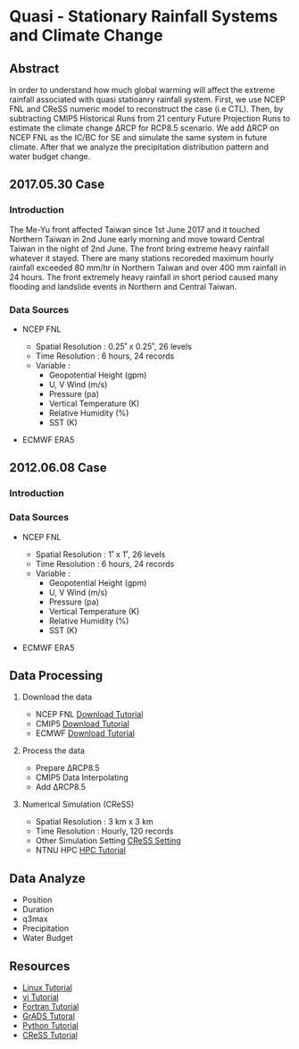 # Quasi - Stationary Rainfall Systems and Climate Change

## Abstract
In order to understand how much global warming will affect the extreme rainfall associated with quasi statioanry rainfall system. First, we use NCEP FNL and CReSS numeric model to reconstruct the case (i.e CTL). Then, by subtracting CMIP5 Historical Runs from 21 century Future Projection Runs to estimate the climate change ∆RCP for RCP8.5 scenario. We add ∆RCP on NCEP FNL as the IC/BC for SE and simulate the same system in future climate. After that we analyze the precipitation distribution pattern and water budget change.

## 2017.05.30 Case

### Introduction
The Me-Yu front affected Taiwan since 1st June 2017 and it touched Northern Taiwan in 2nd June early morning and move toward Central Taiwan in the night of 2nd June. The front bring extreme heavy rainfall whatever it stayed. There are many stations recoreded maximum hourly rainfall exceeded 80 mm/hr in Northern Taiwan and over 400 mm rainfall in 24 hours. The front extremely heavy rainfall in short period caused many flooding and landslide events in Northern and Central Taiwan.

### Data Sources
- NCEP FNL
  - Spatial Resolution : 0.25˚ x 0.25˚, 26 levels
  - Time Resolution : 6 hours, 24 records
  - Variable :
    - Geopotential Height (gpm)
    - U, V Wind (m/s)
    - Pressure (pa)
    - Vertical Temperature (K)
    - Relative Humidity (%)
    - SST (K)



- ECMWF ERA5
  
## 2012.06.08 Case
### Introduction

### Data Sources
- NCEP FNL
  - Spatial Resolution : 1˚ x 1˚, 26 levels
  - Time Resolution : 6 hours, 24 records
  - Variable :
    - Geopotential Height (gpm)
    - U, V Wind (m/s)
    - Pressure (pa)
    - Vertical Temperature (K)
    - Relative Humidity (%)
    - SST (K)

- ECMWF ERA5

## Data Processing
1. Download the data
    - NCEP FNL [Download Tutorial](./doc/ncep.md)
    - CMIP5 [Download Tutorial](./doc/cmip5.md)
    - ECMWF [Download Tutorial](./doc/ecmwf.md)

2. Process the data
    - Prepare ∆RCP8.5 <!-- grads file -->
    - CMIP5 Data Interpolating <!-- interpolate.f95 -->
    - Add ∆RCP8.5 <!-- gpvaddrcp85.f95 -->

3. Numerical Simulation (CReSS)
    - Spatial Resolution : 3 km x 3 km
    - Time Resolution : Hourly, 120 records
    - Other Simulation Setting [CReSS Setting](./doc/cress.md)
    - NTNU HPC [HPC Tutorial](./doc/hpc.md)
  
## Data Analyze
   - Position <!-- wind_gscode -->
   - Duration
   - q3max <!-- q3max.f95 grads -->
   - Precipitation <!-- hourRain.py -->
   - Water Budget <!-- grads, fortran, python -->

## Resources
- [Linux Tutorial](./resources/linux.md)
- [vi Tutorial](./resources/vi.md)
- [Fortran Tutorial](./resources/fortran.md)
- [GrADS Tutoral](./resources/grads.md)
- [Python Tutorial](./resources/python.md)
- [CReSS Tutorial](./resources/cress.md)